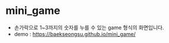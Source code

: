 # mini_game

- 손가락으로 1~3까지의 숫자를 누를 수 있는 game 형식의 화면입니다.
- demo : https://baekseongsu.github.io/mini_game/
